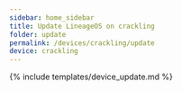 ```yaml
---
sidebar: home_sidebar
title: Update LineageOS on crackling
folder: update
permalink: /devices/crackling/update
device: crackling
---
```

{% include templates/device_update.md %}
